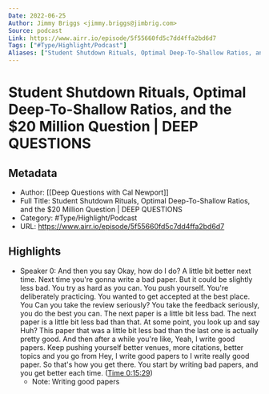 ```yaml
---
Date: 2022-06-25
Author: Jimmy Briggs <jimmy.briggs@jimbrig.com>
Source: podcast
Link: https://www.airr.io/episode/5f55660fd5c7dd4ffa2bd6d7
Tags: ["#Type/Highlight/Podcast"]
Aliases: ["Student Shutdown Rituals, Optimal Deep-To-Shallow Ratios, and the $20 Million Question | DEEP QUESTIONS", "Student Shutdown Rituals, Optimal Deep-To-Shallow Ratios, and the $20 Million Question | DEEP QUESTIONS"]
---
```

# Student Shutdown Rituals, Optimal Deep-To-Shallow Ratios, and the $20 Million Question | DEEP QUESTIONS

## Metadata
- Author: [[Deep Questions with Cal Newport]]
- Full Title: Student Shutdown Rituals, Optimal Deep-To-Shallow Ratios, and the $20 Million Question | DEEP QUESTIONS
- Category: #Type/Highlight/Podcast
- URL: https://www.airr.io/episode/5f55660fd5c7dd4ffa2bd6d7

## Highlights
- Speaker 0: And then you say Okay, how do I do? A little bit better next time. Next time you're gonna write a bad paper. But it could be slightly less bad. You try as hard as you can. You push yourself. You're deliberately practicing. You wanted to get accepted at the best place. You Can you take the review seriously? You take the feedback seriously, you do the best you can. The next paper is a little bit less bad. The next paper is a little bit less bad than that. At some point, you look up and say Huh? This paper that was a little bit less bad than the last one is actually pretty good. And then after a while you're like, Yeah, I write good papers. Keep pushing yourself better venues, more citations, better topics and you go from Hey, I write good papers to I write really good paper. So that's how you get there. You start by writing bad papers, and you get better each time. ([Time 0:15:29](https://www.airr.io/quote/5fc53237bb807d709030a582))
    - Note: Writing good papers
